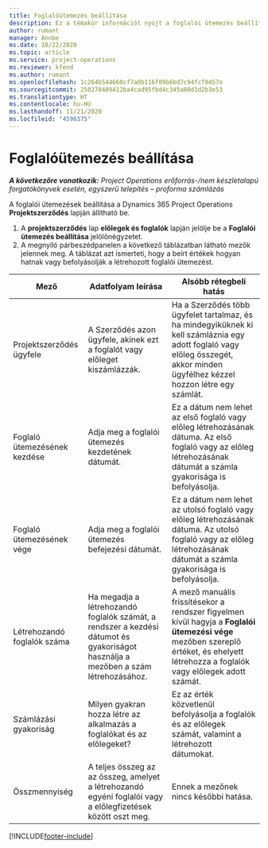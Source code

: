 ```yaml
---
title: Foglalóütemezés beállítása
description: Ez a témakör információt nyújt a foglalói ütemezés beállításáról a Project Operations szolgáltatásban.
author: rumant
manager: Annbe
ms.date: 10/22/2020
ms.topic: article
ms.service: project-operations
ms.reviewer: kfend
ms.author: rumant
ms.openlocfilehash: 1c264b544660cf7a0b116f09b6bd7c94fcf0457e
ms.sourcegitcommit: 250270409412ba4cad95fbd4c345a80d3d2b3e53
ms.translationtype: HT
ms.contentlocale: hu-HU
ms.lasthandoff: 11/21/2020
ms.locfileid: "4596375"
---
```

# <a name="set-up-a-retainer-schedule"></a>Foglalóütemezés beállítása

_**A következőre vonatkozik:** Project Operations erőforrás-/nem készletalapú forgatókönyvek esetén, egyszerű telepítés – proforma számlázás_

A foglalói ütemezések beállítása a Dynamics 365 Project Operations **Projektszerződés** lapján állítható be.

1. A **projektszerződés** lap **előlegek és foglalók** lapján jelölje be a **Foglalói ütemezés beállítása** jelölőnégyzetet.
2. A megnyíló párbeszédpanelen a következő táblázatban látható mezők jelennek meg. A táblázat azt ismerteti, hogy a beírt értékek hogyan hatnak vagy befolyásolják a létrehozott foglalói ütemezést.

| Mező | Adatfolyam leírása | Alsóbb rétegbeli hatás |
| --- | --- | --- |
| Projektszerződés ügyfele | A Szerződés azon ügyfele, akinek ezt a foglalót vagy előleget kiszámlázzák. | Ha a Szerződés több ügyfelet tartalmaz, és ha mindegyiküknek ki kell számláznia egy adott foglaló vagy előleg összegét, akkor minden ügyfélhez kézzel hozzon létre egy számlát. |
| Foglaló ütemezésének kezdése | Adja meg a foglalói ütemezés kezdetének dátumát. | Ez a dátum nem lehet az első foglaló vagy előleg létrehozásának dátuma. Az első foglaló vagy az előleg létrehozásának dátumát a számla gyakorisága is befolyásolja. |
| Foglaló ütemezésének vége | Adja meg a foglalói ütemezés befejezési dátumát. | Ez a dátum nem lehet az utolsó foglaló vagy előleg létrehozásának dátuma. Az utolsó foglaló vagy az előleg létrehozásának dátumát a számla gyakorisága is befolyásolja. |
| Létrehozandó foglalók száma | Ha megadja a létrehozandó foglalók számát, a rendszer a kezdési dátumot és gyakoriságot használja a mezőben a szám létrehozásához. | A mező manuális frissítésekor a rendszer figyelmen kívül hagyja a **Foglalói ütemezési vége** mezőben szereplő értéket, és ehelyett létrehozza a foglalók vagy előlegek adott számát. |
| Számlázási gyakoriság | Milyen gyakran hozza létre az alkalmazás a foglalókat és az előlegeket? | Ez az érték közvetlenül befolyásolja a foglalók és az előlegek számát, valamint a létrehozott dátumokat. |
| Összmennyiség | A teljes összeg az az összeg, amelyet a létrehozandó egyéni foglalói vagy a előlegfizetések között oszt meg. | Ennek a mezőnek nincs későbbi hatása. |


[!INCLUDE[footer-include](../../includes/footer-banner.md)]